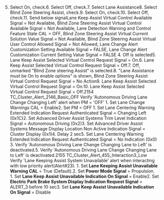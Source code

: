 5. Select On, check.6. Select Off, check.7. Select Lane Assistance8. Select Blind Zone Steering Assist, check.9. Select On, check.10. Select Off, check.11. Send below signalLane Keep Assist Virtual Control Available Signal = Not Available, Blind Zone Steering Assist Virtual Control Available Signal = Not Available, Lane Detection Warning and Control Feature State CAL = OFF, Blind Zone Steering Assist Virtual Current Solution Value Signal = Not Available, Blind Zone Steering Assist Virtual User Control Allowed Signal = Not Allowed, Lane Change Alert Customization Setting Available Signal = FALSE, Lane Change Alert Customization Current Setting Value Signal = FALSE 4. Off is selected5. Lane Keep Assist Selected Virtual Control Request Signal = On.6. Lane Keep Assist Selected Virtual Control Request Signal = Off.7. Off, unmarked "Blind Zone steering Assist" is selected.8. "Lane Assistance must be On to enable options" is shown, Blind Zone Steering Assist Virtual Control Request Signal = No Action9. Lane Keep Assist Selected Virtual Control Request Signal = On.10. Lane Keep Assist Selected Virtual Control Request Signal = Off.2154 TC_Cluster_Alert_2146_Basic_OFF Verify 'Autonomous Driving Lane Change Changing Left' alert when PM = 'OFF' 1. Set Lane Change Warnings CAL = Enable2. Set PM = OFF 1. Set Lane Centering Warning Extended Indication Request Authenticated Signal = Changing Left (0x1C)2. Set Advanced Driver Assist Systems Trim Level Indication Signal = Autonomous Driving (0x2)3. Set Advanced Driver Assist Systems Message Display Location Non Active Indication Signal = Cluster Display (0x1)4. Delay 2 sec5. Set Lane Centering Warning Extended Indication Request Authenticated Signal = No Indication (0x0) 3. Verify 'Autonomous Driving Lane Change Changing Lane to Left' is deactivated.5. Verify 'Autonomous Driving Lane Change Changing Lane to Left' is deactivated.2155 TC_Cluster_Alert_455_Interaction3_Low Verify 'Lane Keeping Assist System Unavailable' alert when interacting with low priority alert(Alert#23). 1. Set **Lane Keeping Assist Unavailable Warning CAL** = True (Default).2. Set **Power Mode Signal** = Propulsion. 1. Set **Lane Keep Assist Unavailable Indication On Signal** = Enable2. Set **Electric Park Brake System Display Indication Request Signal** = ALERT_3 before 10 sec3. Set **Lane Keep Assist Unavailable Indication On Signal** = Disable